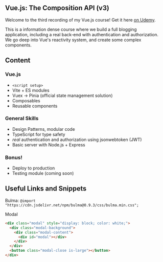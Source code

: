 ## Vue.js: The Composition API (v3)

Welcome to the third recording of my Vue.js course! Get it here [on Udemy](https://www.udemy.com/course/vuejs-3-the-composition-api/?referralCode=0C911BD2BD6C57007F36). 

This is a information dense course where we build a full blogging application, including a real back-end with authentication and authorization. We go deep into Vue's reactivity system, and create some complex components.

## Content

### Vue.js
- `<script setup>`
- Vite + ES modules
- Vuex -> Pinia (official state management solution)
- Composables
- Reusable components

### General Skills
- Design Patterns, modular code
- TypeScript for type safety
- *real* authentication and authorization using jsonwebtoken (JWT)
- Basic server with Node.js + Express

### Bonus!
- Deploy to production
- Testing module (coming soon)

## Useful Links and Snippets

Bulma: `@import "https://cdn.jsdelivr.net/npm/bulma@0.9.3/css/bulma.min.css";`

Modal

```html
<div class="modal" style="display: block; color: white;">
  <div class="modal-background">
    <div class="modal-content">
      <div id="modal"></div>
    </div>
  </div>
  <button class="modal-close is-large"></button>
</div>
```
